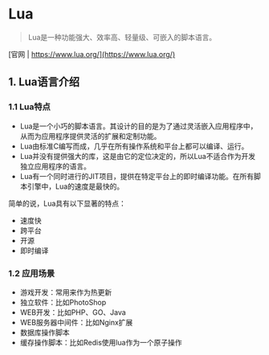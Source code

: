 
# Lua
> Lua是一种功能强大、效率高、轻量级、可嵌入的脚本语言。

[官网 | https://www.lua.org/](https://www.lua.org/)

## 1. Lua语言介绍

### 1.1 Lua特点
+ Lua是一个小巧的脚本语言。其设计的目的是为了通过灵活嵌入应用程序中，从而为应用程序提供灵活的扩展和定制功能。
+ Lua由标准C编写而成，几乎在所有操作系统和平台上都可以编译、运行。
+ Lua并没有提供强大的库，这是由它的定位决定的，所以Lua不适合作为开发独立应用程序的语言。
+ Lua有一个同时进行的JIT项目，提供在特定平台上的即时编译功能。在所有脚本引擎中，Lua的速度是最快的。

简单的说，Lua具有以下显著的特点：
+ 速度快
+ 跨平台
+ 开源
+ 即时编译

### 1.2 应用场景
+ 游戏开发：常用来作为热更新
+ 独立软件：比如PhotoShop
+ WEB开发：比如PHP、GO、Java
+ WEB服务器中间件：比如Nginx扩展
+ 数据库操作脚本
+ 缓存操作脚本：比如Redis使用lua作为一个原子操作
